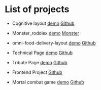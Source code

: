 # List of projects
* Cognitive layout 
[demo](http://cognitiveproject.surge.sh/)
[Github](https://github.com/Vkube/Cognitive.biases-layout)
* Monster_rodolex
[demo](http://monster-rodolex.surge.sh/)
[Monster](https://github.com/Vkube/monster_rodolex)

*  omni-food-delivery-layout
[demo](https://agreeable-cup.surge.sh)
[Github](https://github.com/Vkube/omni-food-delivery-layout)
* Technical Page
[demo](http://product-technical-page.surge.sh/)
[Github](https://github.com/Vkube/FreeCodeCamp/tree/master/Technical_page)
* Tribute Page
[demo](http://dostoevsky.surge.sh/)
[Github](https://github.com/Vkube/FreeCodeCamp/tree/master/Tribute%20Page)
* Frontend Project
[Github](https://github.com/Vkube/frontend-project-lvl1)
* Mortal combat game
[demo](http://mortalcombat.surge.sh/)
[Github](https://github.com/Vkube/marathon)

